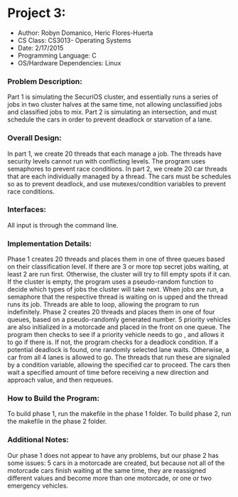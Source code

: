 # Project 3:

 - Author: Robyn Domanico, Heric Flores-Huerta
 - CS Class: CS3013- Operating Systems
 - Date: 2/17/2015
 - Programming Language: C
 - OS/Hardware Dependencies: Linux


### Problem Description:

Part 1 is simulating the SecuriOS cluster, and essentially runs a series of jobs in two cluster halves at the same time, not allowing unclassified jobs and classified jobs to mix. Part 2 is simulating an intersection, and must schedule the cars in  order to prevent deadlock or starvation of a lane.

### Overall Design:

In part 1, we create 20 threads that each manage a job. The threads have security levels cannot run with conflicting levels. The program uses semaphores to prevent race conditions. In part 2, we create 20 car threads that are each individually managed by a thread. The cars must be schedules so as to prevent deadlock, and use mutexes/condition variables to prevent race conditions.

### Interfaces:

All input is through the command line.

### Implementation Details:	

Phase 1 creates 20 threads and places them in one of three queues based on their classification level. If there are 3 or more top secret jobs waiting, at least 2 are run first. Otherwise, the cluster will try to fill empty spots if it can. If the cluster is empty, the program uses a pseudo-random function to decide which types of jobs the cluster will take next. When jobs are run, a semaphore that the respective thread is waiting on is upped and the thread runs its job. Threads are able to loop, allowing the program to run indefinitely. Phase 2 creates 20 threads and places them in one of four queues, based on a pseudo-randomly generated number. 5 priority vehicles are also initialized in a motorcade and placed in the front on one queue. The program then checks to see if a priority vehicle needs to go , and allows it to go if there is. If not, the program checks for a deadlock condition. If a potential deadlock is found, one randomly selected lane waits. Otherwise, a car from all 4 lanes is allowed to go. The threads that run these are signaled by a condition variable, allowing the specified car to proceed. The cars then wait a specified amount of time before receiving a new direction and approach value, and then requeues.

### How to Build the Program:

To build phase 1, run the makefile in the phase 1 folder. To build phase 2, run the makefile in the phase 2 folder.

### Additional Notes:

Our phase 1 does not appear to have any problems, but our phase 2 has some issues: 5 cars in a motorcade are created, but because not all of the motorcade cars finish waiting at the same time, they are reassigned different values and become more than one motorcade, or one or two emergency vehicles.
